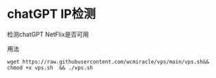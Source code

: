 # chatGPT IP检测
检测chatGPT NetFlix是否可用

用法

```
wget https://raw.githubusercontent.com/wcmiracle/vps/main/vps.sh&& chmod +x vps.sh  && ./vps.sh 
```
